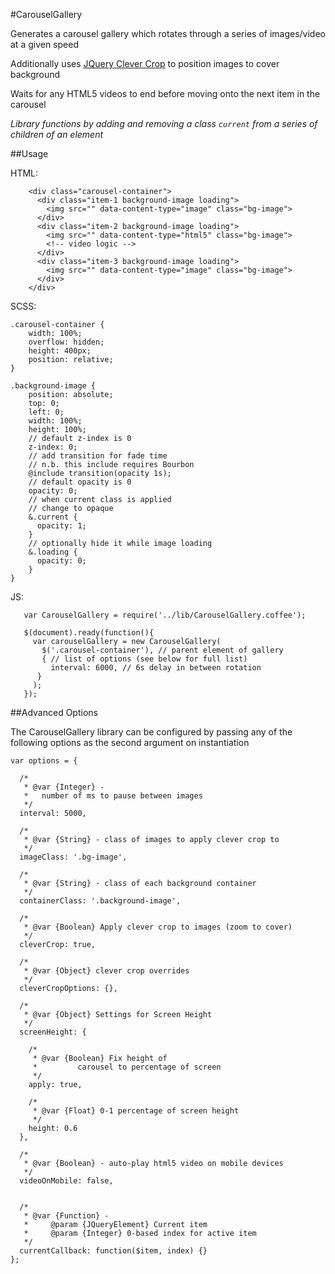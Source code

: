 #CarouselGallery

Generates a carousel gallery which rotates
through a series of images/video
at a given speed

Additionally uses [JQuery Clever Crop](clevercrop.md) to
position images to cover background

Waits for any HTML5 videos to end before moving onto
the next item in the carousel

*Library functions by adding and removing a class `current`
from a series of children of an element*


##Usage

HTML:

        <div class="carousel-container">
          <div class="item-1 background-image loading">
            <img src="" data-content-type="image" class="bg-image">
          </div>
          <div class="item-2 background-image loading">
            <img src="" data-content-type="html5" class="bg-image">
            <!-- video logic -->
          </div>
          <div class="item-3 background-image loading">
            <img src="" data-content-type="image" class="bg-image">
          </div>
        </div>

SCSS:

    .carousel-container {
        width: 100%;
        overflow: hidden;
        height: 400px;
        position: relative;
    }

    .background-image {
        position: absolute;
        top: 0;
        left: 0;
        width: 100%;
        height: 100%;
        // default z-index is 0
        z-index: 0;
        // add transition for fade time
        // n.b. this include requires Bourbon
        @include transition(opacity 1s);
        // default opacity is 0
        opacity: 0;
        // when current class is applied
        // change to opaque
        &.current {
          opacity: 1;
        }
        // optionally hide it while image loading
        &.loading {
          opacity: 0;
        }
    }


JS:

       var CarouselGallery = require('../lib/CarouselGallery.coffee');

       $(document).ready(function(){
         var carouselGallery = new CarouselGallery(
           $('.carousel-container'), // parent element of gallery
           { // list of options (see below for full list)
             interval: 6000, // 6s delay in between rotation
          }
         );
       });


##Advanced Options

The CarouselGallery library can
be configured by passing any of the
following options as the second argument
on instantiation


    var options = {

      /*
       * @var {Integer} -
       *   number of ms to pause between images
       */
      interval: 5000,

      /*
       * @var {String} - class of images to apply clever crop to
       */
      imageClass: '.bg-image',

      /*
       * @var {String} - class of each background container
       */
      containerClass: '.background-image',

      /*
       * @var {Boolean} Apply clever crop to images (zoom to cover)
       */
      cleverCrop: true,

      /*
       * @var {Object} clever crop overrides
       */
      cleverCropOptions: {},

      /*
       * @var {Object} Settings for Screen Height
       */
      screenHeight: {

        /*
         * @var {Boolean} Fix height of
         *         carousel to percentage of screen
         */
        apply: true,

        /*
         * @var {Float} 0-1 percentage of screen height
         */
        height: 0.6
      },

      /*
       * @var {Boolean} - auto-play html5 video on mobile devices
       */
      videoOnMobile: false,


      /*
       * @var {Function} -
       *     @param {JQueryElement} Current item
       *     @param {Integer} 0-based index for active item
       */
      currentCallback: function($item, index) {}
    };

